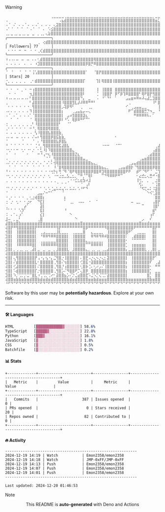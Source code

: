 > [!WARNING]
> ```
> ⠀⠀⠀⠀⠀⠀⠀⠀⠀⠀⠀⠀⠀⠀⠀⠀⠀⢀⣀⣀⣀⣀⢀⣀⣀⣀⣀⣀⣀⣀⣀⣀⣀⣀⣀⣀⣀⣀⣀⣀⣀⣀⣀⣀⣀⣀⣀⣀⣀⣀⣀⣀⣀⣀⣀⡀⣀⣀⣀⣀⡀⠀⠀⠀⠀⠀⠀⠀⠀⠀⠀⠀⠀⠀⢀⣀⣀⡀  
> ⠠⠀⠀⠀⠀⠀⠀⠀⠀⠀⠀⠀⠀⠀⠀⠀⠀⠀⠀⠀⠠⣦⣾⣿⣿⣿⣿⣿⣿⣿⣿⣿⣿⣿⣿⣿⣿⣿⣿⣿⣿⣿⣿⣿⣿⣿⣿⣿⣿⣿⣿⣿⣿⣿⣿⣿⣶⣅⠩⠖⠤⠀⠀⠀⠀⠀⠀⠀⠀⠀⠀⠀⠀⠀⠀⠠⠄⠆  
> ⠠⠈⠀⠌⠀⠄⠠⠈⠠⠀⠄⠠⠁⠠⠀⠄⠠⠀⢄⣽⣿⣿⣿⣿⣿⣿⣿⣿⣿⣿⣿⣿⣿⣿⣿⣿⣿⣿⣿⣿⣿⣿⣿⣿⣿⣿⣿⣿⣿⣿⣿⣿⣿⣿⣿⣿⣿⣿⣿⣎⠠⠄⠠⠈⠀⠄⠠⠁⠠⠀⠄⠁⠄⠠⠀⠄⠨⠅  
> ⠠⠁⠈⠀⠈⠀⠁⠀⠁⠠⠈⠀⠈⠀⠄⠀⠡⣪⣿⣿⣿⣿⣿⣿⣿⣿⣿⣿⣿⣿⣿⣿⣿⣿⣿⣿⣿⣿⣿⣿⣿⣿⣿⣿⣿⣿⣿⣿⣿⣿⣿⣿⣿⣿⣿⣿⣿⣿⣿⣿⣷⣍⢅⠈⠀⠈⠀⠈⠀⠁⠠⠈⠀⠄⠁⠠⠠⠅  
> ⢀⡀⣀⢀⡀⣀⢀⡀⣀⠀⣀⠀⡀⢀⡀⢄⣵⣿⣿⣿⣿⣿⣿⣿⣿⣿⣿⣿⣿⣿⣿⣿⣿⣿⣿⣿⣿⣿⣿⣿⣿⣿⣿⣿⣿⣿⣿⣿⣿⣿⣿⣿⣿⣿⣿⣿⣿⣿⣿⣿⣿⣿⣆⢢⡀⡀⢀⡀⣀⠀⣀⠀⣀⠀⡀⢀⢀⡆  ╭────────────────────╮
> ⢀⠀⠀⠀⠀⠀⠀⠀⠀⡀⠀⠀⢀⠀⢔⣾⣿⣿⣿⣿⣿⣿⣿⣿⣿⣿⣿⣿⣿⣿⣿⣿⣿⣿⣿⣿⣿⣿⣿⣿⣿⣿⣿⣿⣿⣿⣿⣿⣿⣿⣿⣿⣿⣿⣿⣿⣿⣿⣿⣿⣿⣿⣿⣧⠑⡀⠀⠀⠀⡀⠀⢀⠀⢀⠀⠀⢂⡂  │ Followers│ 77      │
> ⠀⠂⠐⠐⠀⠒⠀⠒⠀⠐⠀⠂⢀⢎⣾⣿⣿⣿⣿⣿⣿⣿⣿⣿⣿⣿⣿⣿⣿⣿⣿⣿⣿⣿⣿⣿⣿⣿⣿⣿⣿⣿⣿⣿⣿⣿⣿⣿⣿⣿⣿⣿⣿⣿⣿⣿⣿⣿⣿⣿⣿⣿⣿⣿⣧⠐⡀⠂⠐⠀⠂⠀⠂⠀⠂⠐⠀⡆  ╰────────────────────╯
> ⠰⠠⠠⠄⠤⠀⠤⠀⠤⠀⠄⠄⢂⣾⣿⣿⣿⣿⣿⣿⣿⣿⣿⣿⣿⣿⣿⣿⣿⣿⣿⣿⣿⢿⣿⣿⣿⣿⣿⣿⣿⣿⣿⣿⣿⣿⣿⣿⣿⣿⣿⣿⣿⣿⣿⣿⣿⣿⣿⣿⣿⣿⣿⣿⣿⣇⢢⠀⠄⠤⠠⠄⠤⠠⠀⠄⠢⠅  
> ⠠⠀⠄⠠⠀⠄⠀⠄⠀⠠⠀⠰⣹⣿⣿⣿⣿⣿⣿⣿⣿⣿⣿⣿⣿⣿⣿⣿⣿⣿⡿⣿⡛⠿⣿⣿⣿⣿⣿⣿⣿⣿⣿⣿⣿⣿⣿⣿⣿⣿⣿⣿⣿⣿⣿⣿⣿⣿⣿⣿⣿⣿⣿⣿⣿⣿⡄⠆⠀⠀⠄⠠⠀⠠⠀⠠⠠⠅  ╭────────────────────╮
> ⠈⠀⠈⠀⠀⠈⠀⠈⠀⠁⢨⢡⣿⣿⣿⣿⣿⣿⣿⣿⣿⣿⣿⣿⣿⣿⣿⣿⣿⣿⠁⠀⠀⠈⣿⡟⣿⣿⣿⣿⣿⣿⣿⣿⣿⣿⣿⣿⣿⣿⣿⣿⣿⣿⣿⣿⣿⣿⣿⣿⣿⣿⣿⣿⣿⣿⣷⠈⠀⠁⠀⠀⠁⠀⠁⠀⠁⠇  │ Stars│ 20          │
> ⠐⡀⢀⠀⡀⢀⠀⡀⠀⢀⠂⣾⣿⣿⣿⣿⣿⣿⣿⣿⣿⣿⣿⣿⣿⣿⣿⣿⣿⡏⠀⠀⠀⠀⢹⡇⢿⣿⣿⣿⢸⣿⣿⣿⣿⣿⣿⣿⣿⣿⣿⣿⣿⣿⣿⣿⣿⣿⣿⣿⣿⣿⣿⣿⣿⣿⣿⡆⠁⠀⠀⡀⢀⠀⡀⠀⡀⡆  ╰────────────────────╯
> ⠐⠀⠂⠀⠐⠀⡀⠐⠀⠒⢰⣿⣿⣿⣿⣿⣿⣿⣿⣿⣿⣿⣿⣿⣿⣿⣿⣿⣿⡇⠀⠀⠀⠀⢸⠀⢸⣿⣿⣿⠀⣿⣿⣿⣿⣿⣿⣿⣿⣿⣿⣿⣿⣿⣿⣿⣿⣿⣿⣿⣿⣿⣿⣿⣿⣿⣿⡇⠃⠐⠀⠐⠀⡀⠐⠀⠒⡂  
> ⠀⠐⠀⠐⠀⠀⠀⠀⠀⢲⣸⣿⣿⣿⣿⣿⣿⣿⣿⣿⣿⣿⣿⣿⣿⣿⣿⣿⣿⠇⠀⠀⠀⠀⢈⠀⢸⣿⣿⡟⠀⡿⠋⡿⢹⠿⣿⣿⣿⣿⠃⢿⠟⣿⡟⢻⣿⣿⣿⣿⣿⣿⣿⣿⣿⣿⣿⣏⢰⠀⠀⠀⠀⠀⠀⠀⠐⠂  
> ⠰⠠⠄⠤⠠⠄⠤⠠⠄⠃⣿⣿⣿⣿⣿⣿⣿⣿⣿⣿⣿⣿⣿⣿⣿⣿⣿⣿⠙⡄⠀⣀⠀⠀⠠⠀⠘⠁⠙⠃⠀⠁⠀⠀⠀⣠⣤⣶⠶⠿⠶⠼⢤⣼⣁⣹⣿⣿⣿⣿⣿⣿⣿⣿⣿⣿⣿⣿⠈⠀⠄⠄⠢⠄⠤⠀⠌⠇  
> ⢀⠀⠀⠀⠀⠀⠀⠀⠀⠃⣼⣿⣿⣿⣿⣿⣿⣿⣿⣿⣿⠸⣿⣿⣿⣻⣇⡼⠼⠿⠿⠛⠛⠃⠀⠀⠀⠀⠀⠀⠀⠀⠀⠀⠀⠀⢀⠀⠀⠀⠀⠀⠀⠀⠀⠸⠃⣿⣿⣿⣿⣿⣿⣿⣿⣿⣿⣿⠀⠀⠀⠀⠀⠀⠀⠀⠘⡃  
> ⠀⠂⠐⠀⠂⠐⠀⠂⠐⠀⢻⣿⣿⣿⣿⣿⣿⣿⣿⣿⣿⡠⢽⡿⠻⠃⠀⠀⢀⠀⠀⢀⡀⠀⠀⠀⠀⠀⠀⠀⠀⠀⠀⠀⠀⠊⠀⢀⣠⣤⣤⣀⣀⠀⠀⠀⠀⢸⣿⣿⣿⣿⣿⣿⣿⣿⣿⣿⠀⠀⠐⠀⠂⠐⠀⠂⠐⠆  
> ⠠⠄⠄⠠⠀⠄⠠⠀⠄⠹⢸⣿⣿⣿⣿⣿⣿⣿⣿⣿⣿⡆⠀⠀⠀⢀⣠⣤⣦⡤⠤⢄⠀⠀⠀⠀⠀⠀⠀⠀⠀⠀⠀⠀⠀⠀⠟⠉⣾⣿⣿⣿⣛⡙⠲⣀⠀⠘⠛⣿⣿⣿⣿⣿⣿⣿⣿⡧⢠⠀⠄⠠⠀⠄⠠⠀⠌⠇  
> ⠠⠈⠀⠄⠁⠠⠀⠄⠠⠁⠈⣿⣿⣿⣿⣿⣿⣿⣿⣿⣿⡇⠀⣠⠴⣻⣿⣿⣿⣽⣆⠀⠀⠀⠀⠀⠀⠀⠀⠀⠀⠀⠀⠀⠀⠀⠀⠀⠛⠿⠿⠿⠿⠧⠄⠁⠀⠀⠀⣿⣿⣿⣿⣿⣿⣿⣿⡇⠘⠀⠀⠄⠁⠀⠁⠀⠌⠅  
> ⠀⠀⠁⠀⠈⠀⠀⠀⠀⠈⠀⢿⣿⣿⣿⣿⣿⣿⣿⣿⡿⠇⠘⠡⠀⢿⡿⠿⠛⠋⠉⠁⠀⠀⠀⠀⠀⠀⠀⠀⠀⠀⠀⠀⠀⠀⠀⠀⠀⠀⠀⠀⠀⠀⠀⠀⠀⠀⠀⣧⡙⢿⣿⣿⣿⣿⣿⠁⠆⠀⠁⠈⠀⠁⠈⠀⠈⡅  
> ⢐⠀⡀⢀⠀⡀⢀⠀⡀⢀⠃⠸⣿⣿⣿⣿⣿⣿⣿⣿⠃⠀⠀⠈⠁⠀⠀⠀⠀⠀⠀⠀⠀⠀⠀⠀⠀⠀⠀⠀⠀⠀⠀⠀⠀⠀⠀⠀⠀⠀⠀⠀⠀⠀⠀⠀⠀⠀⠀⣿⣿⣤⠙⣋⣴⣿⡿⠐⡂⢀⠀⡀⢀⠀⡀⢀⠀⡆  
> ⢀⠂⠐⠀⠂⠐⠀⠂⠀⠒⠘⡀⢿⣿⣿⣿⢿⣿⣿⣿⡀⠀⠀⠀⠀⠀⠀⠀⠀⠀⠀⠀⠀⠀⠀⠀⠀⠀⠀⠀⠀⠀⠀⠀⠀⠀⠀⠀⠀⠀⠀⠀⠀⠀⠀⠀⠀⠀⢰⣿⡿⢋⣴⡙⣿⣿⠇⠠⠐⠀⠂⠐⠀⠂⠐⠀⠒⡂  
> ⠠⠀⠄⠠⠀⠄⠠⠀⠄⠠⠀⢣⠸⣿⣿⣿⣧⣿⣿⣿⣷⡀⠀⠀⠀⠀⠀⠀⠀⠀⠀⠀⠀⠀⠀⠀⠀⠀⠀⠀⠀⠀⠀⠀⠀⠀⠀⠀⠀⠀⠀⠀⠀⠀⠀⠀⠀⠀⢸⣫⣶⣿⣿⣿⣾⡏⢀⠆⠀⠠⠀⠄⠠⠀⠄⠀⠄⠆  
> ⠠⠄⠤⠀⠤⠀⠄⠄⠠⠀⠌⠤⠆⢻⣿⣿⣿⡿⣿⣯⣷⣷⡀⠀⠀⠀⠀⠀⠀⠀⠀⠀⠀⠀⠀⠀⠀⠀⠀⠀⠀⠂⠀⠀⠀⠀⠀⠀⠀⠀⠀⠀⠀⠀⠀⠀⠀⠀⢸⣿⣿⣿⣿⣿⣿⠀⠌⠠⠄⠤⠀⠤⠀⠤⠀⠄⠌⠇  
> ⠈⠀⠀⠀⠀⠀⠈⠀⠀⠀⠈⠀⠄⠘⣿⣿⣿⣿⣿⣧⡿⣿⣧⠀⠀⠀⠀⠀⠀⠀⠀⠀⠀⠀⠀⠀⠀⠀⠀⠀⠀⠀⠀⠀⠀⠀⠀⠀⠀⠀⠀⠀⠀⠀⠀⠀⠀⠀⣾⣿⣿⣿⣿⣿⣿⠀⠈⠀⠀⠀⠀⠀⠀⠀⠀⠀⠈⠅  
> ⠘⠀⠁⠈⠀⠁⠈⠀⠁⠈⠀⢈⠘⡀⢻⣿⣿⣿⣿⣿⣯⣼⣿⣧⠀⠀⠀⠀⠀⠀⠀⠀⠀⠀⠀⠀⠐⠒⠒⠀⠀⠈⠉⠁⠀⠀⠀⠀⠀⠀⠀⠀⠀⠀⠀⠀⢀⣼⣿⣿⣿⣿⣿⣿⣿⢰⠀⠈⠀⠁⠈⠀⠁⠈⠀⠁⡈⡃  
> ⠐⢂⠂⠂⠒⠀⢂⠂⠐⠂⡐⠀⠂⣃⠸⡇⠹⣿⣿⣿⣿⣿⣿⣿⣿⣄⠀⠀⠀⠀⠀⠀⠀⠀⠀⠀⠀⠀⠀⠀⠀⠀⠀⠀⠀⠀⠀⠀⠀⠀⠀⠀⠀⠀⠀⢠⣾⣿⣿⣿⣿⣿⣿⡿⠃⢀⠀⢂⠐⡀⠒⠀⠒⢀⠂⠐⠐⡂  
> ⠐⠀⠀⠐⠀⠀⠀⠀⠂⠀⠀⠀⠒⠘⢠⠒⢆⠸⣿⣿⣿⣿⣿⣿⣿⣿⣝⣆⠀⠀⠀⠀⠀⠀⠀⠀⠀⠀⠀⠀⠀⠀⠀⠀⠀⠀⠀⠀⠀⠀⠀⠀⠀⢀⣴⣿⣿⣿⣿⣿⣿⣿⣿⠀⠔⢂⠒⠀⠀⠀⠀⠂⠀⠀⠀⠐⠐⡂  
> ⠠⠀⠀⠀⠀⠀⠀⠀⠀⠀⠀⠀⠀⠀⠀⠈⠈⡀⢻⣿⣿⣿⣿⣿⣿⣿⣿⣿⣿⣤⣀⠀⠀⠀⠀⠀⠀⠀⠀⠀⠀⠀⠀⠀⠀⠀⠀⠀⠀⠀⢀⣤⣶⣿⣿⣿⣿⣿⣿⣿⣿⣿⡧⢰⠀⠀⠀⠀⠀⠀⠀⠀⠀⠀⠀⠀⠠⠅  
> ⠠⠌⠠⠁⠌⠠⠁⠌⠠⠁⠌⠠⠁⠄⠈⠠⠁⠅⢺⢿⣿⣿⣿⣿⣿⣿⣿⣿⣿⣿⣿⣿⣦⣄⡀⠀⠀⠀⠀⠀⠀⠀⠀⠀⠀⠀⢀⣠⣤⣾⣿⣿⣿⣿⣿⣿⣿⣿⣿⣿⣿⣿⡇⠄⠠⠀⠌⠠⠁⠌⠠⠁⠌⠠⠁⠄⠁⠇  
> ⠀⠈⠀⠈⠀⠀⠁⠀⠁⠀⠈⠀⠈⠀⠁⠀⠁⠀⠸⠈⣿⢿⣿⣿⣿⣿⣿⣿⣿⣿⣿⣿⣿⣿⣿⣷⣦⣄⡀⠀⠀⠀⢀⣠⣤⣾⣿⡗⠈⢻⣿⣿⣿⣿⣿⡿⣿⣿⣿⣿⣿⣿⠀⠉⠀⠁⠈⠀⠈⠀⠁⠈⠀⠀⠁⠈⠈⠅  
> ⠘⠐⠀⠂⠐⠀⠂⠐⠀⠂⠐⠀⠂⠐⠀⠂⠐⢒⡓⡆⢛⠈⠻⠈⢿⠟⢿⣿⣿⢿⣿⣿⡿⣿⣿⠿⣹⢿⣿⣿⣿⣿⣿⣿⣿⠟⠟⠀⠀⡾⠋⠈⠻⠋⠈⠀⣈⢹⣿⣿⣿⡇⢀⠃⠐⠀⠂⠐⠀⠂⠐⠀⠂⠐⠀⠂⡐⡃  
> ⠐⢂⠐⢀⠂⡐⢀⠂⡐⢀⠂⡐⢀⠂⡐⠀⢂⠀⠐⠒⣐⣒⣀⣣⣀⣂⡀⠉⠛⡈⠉⢿⠇⠀⠀⠀⠉⠙⠻⠿⠿⠟⠛⠉⠀⠀⠀⠀⠀⠂⣔⣚⣂⢄⣛⠚⠐⣿⣿⣿⣿⠀⡈⠐⢀⠂⡐⠀⢂⠐⡀⠂⡐⠀⢂⠐⢀⡃  
> ⢀⠀⡀⢀⠀⡀⢀⠀⡀⢀⠀⡀⢀⠀⡀⢀⠀⡀⢀⠀⠀⠀⠀⢀⠐⠐⣊⣂⣖⣳⠴⣸⠀⠀⠀⠀⠀⠀⠀⠀⠀⠀⠀⠀⠀⠀⠀⠀⠀⢸⢒⡀⠀⡀⠀⠀⣐⣿⣿⣿⡇⢠⠁⠀⡀⢀⠀⡀⢀⠀⡀⢀⠀⡀⢀⠀⡀⡆  
> ⠀⠀⠀⠀⠀⠀⠀⠀⠀⠀⠀⠀⠀⠀⠀⠀⠀⠀⠀⠈⠀⠁⠈⠀⠀⠀⠀⠀⠈⠀⢠⠇⠀⠀⠀⠀⠀⠀⠀⠀⠀⠀⠀⠀⠀⠀⠀⠀⠀⠀⢫⠄⠀⠀⠀⠁⢨⣿⣿⣿⠀⡌⠀⠀⠀⠀⠀⠀⠀⠀⠀⠀⠀⠀⠀⠀⠠⠅  
> ⠈⠁⠌⠠⠁⠌⠠⠁⠌⠠⠁⠈⠀⠁⠈⠄⠡⢈⣤⠥⠬⢤⠡⠄⠥⠬⠄⠡⠘⠋⠙⠀⠀⠀⠀⠀⠀⠀⠀⠀⠀⠀⠀⠀⠀⠀⠀⠀⠀⠀⠈⠫⢍⠤⠅⠨⣽⣿⣿⡏⠰⠀⠠⠁⠌⠠⠁⠌⠠⠁⠌⠠⠁⠌⠀⠡⠠⠅  
> ⠈⠀⠀⠀⠀⠀⠀⠀⠀⠀⠀⠀⣠⣤⠌⠒⠉⠁⠀⠀⠀⠈⠀⠀⠀⠀⠀⠀⠀⠀⠀⠀⠀⠀⠀⠀⠀⠀⠀⠀⠀⠀⠀⠀⠀⠀⠀⠀⠀⠀⠀⠀⠀⠑⠪⢁⣽⣿⣿⠁⠂⠀⠁⠀⠀⠀⠀⠀⠀⠀⠀⠀⠀⠀⠀⠀⠈⡅  
> ⠐⢀⠂⠐⠀⠂⠐⠀⡀⢂⣐⢾⣿⣿⡆⠀⠀⠀⠀⠀⠀⠀⡆⠀⠀⠀⠀⠀⠀⠀⠀⠀⠀⠀⠀⠀⠀⠀⠀⠀⠀⠀⠀⠀⠀⠀⠀⠀⠀⠀⠀⠀⠀⠀⠀⠀⣿⣿⠗⠠⢍⡒⣀⢂⠀⠐⠀⠂⠐⠀⠂⠐⠀⠂⠐⠀⡐⡂  
> ⢐⠀⡐⠀⢂⠐⠀⠂⣐⠖⠀⠀⠙⣏⡇⠀⠀⠀⠀⠀⠀⠀⠁⠀⢀⡀⠀⠠⠤⠄⠀⠐⠀⠀⠁⠀⠀⠀⠀⠀⠀⠀⠀⠀⠀⠀⠀⠤⠀⣀⡀⠀⠀⠀⠀⢠⣿⡟⠀⠀⠀⠀⠁⣶⣒⡒⠒⡀⠂⠐⡀⢂⠐⡀⠂⠐⣀⡃  
> ⢀⠀⠀⠀⠀⠀⠀⡴⠁⠀⠀⠀⠀⣽⡇⠀⠀⠀⠀⠀⠀⠀⠀⠀⠀⠀⠀⠀⠀⠀⠀⠀⠀⠀⠀⠀⠀⠀⠀⠀⠀⠀⠀⠀⠀⠀⠀⠀⠀⠀⠀⠉⠀⠀⠀⢸⣿⠃⠀⠀⠀⠀⠀⣳⠿⠿⣷⣤⡂⣀⠀⠀⠀⠀⠀⠀⠀⡆  
> ⠈⠁⠁⠈⠀⠡⡹⠁⠀⠀⠀⠀⠀⣯⡇⠀⠀⠀⠀⠀⠀⠀⠘⠀⠀⠀⠀⠀⠀⠀⠀⠀⠀⠀⠀⠀⠀⠀⠀⠀⠀⠀⠀⠀⠀⠀⠀⠀⠀⠀⠀⠀⠀⠀⠀⣾⠃⠀⠀⠀⠀⠀⠀⢸⢰⠀⠈⠙⠻⠮⡭⠅⠈⠁⠈⠀⠉⠅  
> ⠨⠀⠄⠁⠄⡰⠁⠀⠀⠀⠀⠀⠀⣎⡇⠀⠀⠀⠀⠀⠀⠀⠀⠀⠑⠀⠀⠀⠀⠀⠀⠀⠀⠀⠀⠀⠀⠀⠀⠀⠀⠀⠀⠀⠀⠀⠀⠀⠀⠀⠀⠀⠀⠀⢰⠏⠀⠀⠀⠀⠀⠀⠀⢸⣼⡀⠀⠀⠀⠀⠈⢯⠡⠄⠠⠁⠈⡅  
> ⣸⠤⠀⡀⣀⠃⠀⠀⠀⠀⠀⠀⢀⣿⠀⠀⠀⠀⠀⠀⠀⠀⠀⠀⠀⠀⠑⠀⠀⠀⠀⠀⠀⠀⠀⠀⠀⠀⠀⠀⠀⠀⠀⠀⠀⠀⠀⠀⠀⠀⠀⡠⠀⠀⠎⠀⠀⠀⠀⠀⠀⠀⠀⢸⡷⡄⠀⠀⠀⠀⠀⠀⠱⡀⠀⡀⢈⡆  
> ⣼⣿⣷⣶⣿⣷⣶⣶⣶⣶⣶⣶⣾⣿⣶⣶⣶⣶⣶⣶⣶⣶⣶⣶⣶⣶⣶⣶⣿⣶⣶⣶⣶⣶⣶⣶⣶⣶⣶⣶⣶⣶⣶⣶⣶⣶⣶⣶⣶⣶⣿⣶⣶⣾⣶⣶⣶⣶⣶⣶⣶⣶⣶⣾⣿⣷⣶⣶⣶⣶⣶⣶⣾⣷⣾⣶⣷⡖  
> ⢼⣿⡟⠛⢻⣿⣿⣿⣿⣿⣿⡟⠛⠛⠛⠛⠛⠛⠛⢻⡟⠛⠛⠛⠛⠛⠛⠛⠛⣿⡿⠛⠛⠛⠛⠛⠛⠻⣿⣿⣿⣿⣿⣿⣿⣿⣿⣿⠟⠛⠛⠛⠛⠛⠛⣿⡟⠛⢻⣿⣿⣿⣿⣿⣿⣿⡿⠛⠛⣿⣿⣿⣿⣿⣿⣿⣿⡗  
> ⢺⣿⡇⠀⢸⣿⣿⣿⣿⣿⣿⡇⠀⢀⣠⣀⣀⣀⣀⣸⣇⣀⣀⡀⠀⢀⣀⣀⣀⣿⠀⠀⣄⣀⣀⣀⡀⠀⢸⣿⣿⣿⣿⣿⣿⣿⠟⠁⠀⢀⣀⣀⡀⠀⠀⣿⡇⠀⢸⣿⣿⣿⣿⣿⣿⣿⡟⠀⠀⣿⣿⣿⣿⣿⣿⣿⣿⣏  
> ⣹⣿⡇⠀⢸⣿⣿⣿⣿⣿⣿⡇⠀⠘⠿⠿⠻⠿⠿⣿⣿⣿⣿⡇⠀⢸⣿⣿⣿⣿⠀⠀⠿⠻⠿⠻⠿⠾⣿⣿⣿⣿⣿⣿⣿⠅⠀⢀⣾⣿⣿⣿⡇⠀⠀⣿⡇⠀⢸⣿⣿⣿⣿⣿⣿⣿⣏⠀⠀⣿⣿⣿⣿⣿⣿⣿⣿⡧  
> ⢼⣿⡇⠀⢸⣿⣿⣿⣿⣿⣿⡇⠀⢀⣀⣀⣀⣀⣀⣿⣿⣿⣿⡇⠀⢸⣿⣿⣿⣿⣄⣀⣀⣀⣀⣀⡀⠀⢸⣿⣿⣿⣿⣿⣿⠂⠀⠈⠉⠉⠉⠉⠁⠀⠀⣿⡇⠀⢸⣿⣿⣿⣿⣿⣿⣿⣏⠀⠀⣿⣿⣿⣿⣿⣿⣿⣿⡗  
> ⢺⣿⡇⠀⠸⠿⠿⠿⠿⠿⣿⡇⠀⠸⠿⠿⠿⠿⠿⢿⣿⣿⣿⡇⠀⢸⣿⣿⣿⣿⠉⠉⠿⠿⠿⠿⠇⠀⢸⣿⣿⣿⣿⣿⣿⡁⠀⢰⣶⣶⣶⣶⡆⠀⠀⣿⡇⠀⠸⠿⠿⠿⠿⠿⠿⢿⣧⠀⠀⠿⠿⠿⠿⠿⠿⢿⣿⣏  
> ⣹⣿⡇⡀⢀⢀⡀⢀⡀⢀⣼⡇⣀⠀⣀⠀⣀⠀⡀⣸⣿⣿⣿⣇⠀⣸⣿⣿⣿⣿⣄⡀⢀⡀⢀⡀⢀⣀⣼⣿⣿⣿⣿⣿⣿⡄⣀⣸⣿⣿⣿⣿⣇⢀⢀⣿⡇⣀⠀⣀⠀⣀⢀⡀⢀⣸⣷⢀⢀⠀⣀⢀⡀⡀⢀⢸⣿⡧  
> ⢼⣿⣿⣿⣿⣿⣿⣿⣿⣿⣿⣿⣿⣿⣿⣿⣿⣿⣿⣿⣿⣿⣿⣿⣿⣿⣿⣿⣿⣿⣿⣿⣿⣿⣿⣿⣿⣿⣿⣿⣿⣿⣿⣿⣿⣿⣿⣿⣿⣿⣿⣿⣿⣿⣿⣿⣿⣿⣿⣿⣿⣿⣿⣿⣿⣿⣿⣿⣿⣿⣿⣿⣿⣿⣿⣿⣿⡗  
> ⢺⣿⡇⢄⢻⣿⣿⣿⣿⣿⣿⡟⢠⠐⡄⢢⠐⡄⣈⢻⣿⡐⢸⣿⣿⣿⣿⡇⠄⣿⣟⠠⡐⢄⠢⡐⢄⡂⣽⣿⣿⣿⣿⣿⣿⡇⠀⢸⣿⣿⣿⣿⣿⣿⣿⡟⠁⠀⠀⠀⠀⠀⢸⣿⠀⠀⣿⡇⠀⠈⢻⣿⣿⣟⠀⢸⣿⣏  
> ⣹⣿⡇⠌⣾⣿⣿⣿⣿⣿⣿⣇⠂⣿⣿⣿⣿⣿⢀⢻⣿⠌⢲⣿⣿⣿⣿⡇⢊⣿⣯⠐⣽⣿⣿⣿⣿⣿⣿⣿⣿⣿⣿⣿⣿⡆⠀⢸⣿⣿⣿⣿⣿⣿⠏⠀⢀⣼⣿⣿⡇⠀⢸⣿⠀⠀⣿⡇⠀⠀⠀⠻⣿⣯⠀⢸⣿⡧  
> ⢼⣿⡇⢊⣼⣿⣿⣿⣿⣿⣿⡇⠌⣿⣿⣿⣿⣿⢀⢻⣿⡘⢰⣿⣿⣿⣿⡇⢂⣿⡷⢈⠄⢂⠔⡠⠌⢸⣿⣿⣿⣿⣿⣿⣿⡆⠀⢸⣿⣿⣿⣿⣿⣿⠂⠀⠛⠛⠻⠛⠃⠀⢸⣿⠀⠀⣿⡇⠀⢸⡄⠀⠙⡷⠀⢸⣿⡗  
> ⢺⣿⡇⠡⣾⣿⣿⣿⣿⣿⣿⡏⡐⣿⣿⣿⣿⣿⢀⢻⣿⡡⠌⠻⣿⣿⠟⡉⢄⣿⡿⠀⣿⣿⣿⣿⣿⣿⣿⣿⣿⣿⣿⣿⣿⡆⠀⢸⣿⣿⣿⣿⣿⣿⡁⠀⣀⣀⣀⣀⡀⠀⢸⣿⠀⠀⣿⡇⠀⢸⣿⣆⠀⠈⠀⢸⣿⣏  
> ⣹⣿⡇⠱⡈⢉⡉⡉⣉⠉⣿⣇⠰⢉⢉⡉⢉⠔⠂⣽⣿⣿⣦⡡⠌⡑⣈⣴⣿⣿⣟⠡⣈⠡⡉⢌⢉⡉⣽⣿⣿⣿⣿⣿⣿⡇⠀⠀⠀⠀⠀⠀⠀⣿⡁⠀⣿⣿⣿⣿⡇⠀⢸⣿⠀⠀⣿⡇⠀⢸⣿⣿⣧⡀⠀⢸⣿⡧  
> ⢼⣿⣿⣶⣷⣷⣶⣷⣶⣾⣿⣿⣷⣾⣶⣾⣶⣾⣿⣿⣿⣿⣿⣷⣾⣶⣾⣿⣿⣿⣿⣶⣶⣷⣾⣶⣶⣶⣿⣿⣿⣿⣿⣿⣿⣷⣶⣶⣶⣶⣶⣶⣶⣿⣷⣶⣿⣿⣿⣿⣷⣶⣾⣿⣶⣶⣿⣷⣶⣾⣿⣿⣿⣷⣶⣾⣿⡗  
> ⠘⠋⠙⠉⠋⠙⠉⠋⠙⠉⠋⠙⠉⠋⠙⠉⠋⠙⠉⠋⠙⠉⠋⠙⠉⠋⠙⠉⠋⠙⠉⠋⠙⠉⠋⠙⠋⠙⠉⠋⠙⠉⠋⠙⠉⠋⠙⠉⠋⠙⠉⠋⠙⠉⠋⠙⠉⠋⠙⠉⠋⠙⠉⠋⠙⠉⠋⠙⠉⠋⠙⠉⠋⠙⠉⠋⠙⠉  
> ```
> <p>Software by this user may be <b>potentially hazardous</b>. Explore at your own risk.</p>

---

#### 🛠️ Languages
```css
HTML         [████████████▓░░░░░░░] 58.6%
TypeScript   [█████▓░░░░░░░░░░░░░░] 22.8%
Python       [███▓░░░░░░░░░░░░░░░░] 16.1%
JavaScript   [▓░░░░░░░░░░░░░░░░░░░] 1.8%
CSS          [▓░░░░░░░░░░░░░░░░░░░] 0.5%
Batchfile    [▓░░░░░░░░░░░░░░░░░░░] 0.2%
```

#### 📊 Stats
```
+-------------+------------------------+----------------+--------------------------------------+
|   Metric    |         Value          |     Metric     |                Value                 |
+-------------+------------------------+----------------+--------------------------------------+
|   Commits   |                    387 | Issues opened  |                                    0 |
| PRs opened  |                      0 | Stars received |                                   20 |
| Repos owned |                     82 | Contributed to |                                    0 |
+-------------+------------------------+----------------+--------------------------------------+
```

#### 🔥 Activity
```
------------------------------------------------------------
2024-12-19 14:19 | Watch           | Emon2358/emon2358
2024-12-19 14:18 | Watch           | JMP-0xFF/JMP-0xFF
2024-12-19 14:13 | Push            | Emon2358/emon2358
2024-12-19 14:07 | Push            | Emon2358/emon2358
2024-12-19 14:01 | Push            | Emon2358/emon2358
------------------------------------------------------------

Last updated: 2024-12-20 01:46:53
```

> [!NOTE]
> <p align="center">This README is <b>auto-generated</b> with Deno and Actions</p>